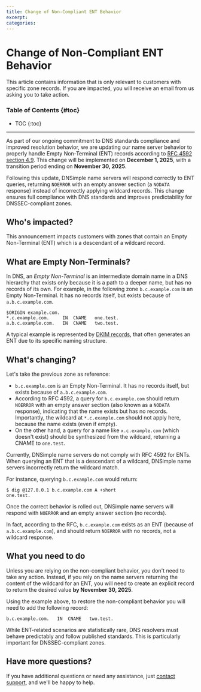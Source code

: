 ```yaml
---
title: Change of Non-Compliant ENT Behavior
excerpt:
categories:
---
```


# Change of Non-Compliant ENT Behavior

<info>
This article contains information that is only relevant to customers with specific zone records. If you are impacted, you will receive an email from us asking you to take action.
</info>

### Table of Contents {#toc}

* TOC
{:toc}

---

As part of our ongoing commitment to DNS standards compliance and improved resolution behavior, we are updating our name server behavior to properly handle Empty Non-Terminal (ENT) records according to [RFC 4592 section 4.9](https://datatracker.ietf.org/doc/html/rfc4592#section-4.9). This change will be implemented on **December 1, 2025**, with a transition period ending on **November 30, 2025**.

Following this update, DNSimple name servers will respond correctly to ENT queries, returning `NOERROR` with an empty answer section (a `NODATA` response) instead of incorrectly applying wildcard records. This change ensures full compliance with DNS standards and improves predictability for DNSSEC-compliant zones.

## Who's impacted?

This announcement impacts customers with zones that contain an Empty Non-Terminal (ENT) which is a descendant of a wildcard record.

## What are Empty Non-Terminals?

In DNS, an *Empty Non-Terminal* is an intermediate domain name in a DNS hierarchy that exists only because it is a path to a deeper name, but has no records of its own. For example, in the following zone `b.c.example.com` is an Empty Non-Terminal. It has no records itself, but exists because of `a.b.c.example.com`.

```
$ORIGIN example.com.
*.c.example.com.     IN  CNAME   one.test.
a.b.c.example.com.   IN  CNAME   two.test.
```

A typical example is represented by [DKIM records](https://support.dnsimple.com/articles/dkim-record/), that often generates an ENT due to its specific naming structure.

## What's changing?

Let's take the previous zone as reference:

- `b.c.example.com` is an Empty Non-Terminal. It has no records itself, but exists because of `a.b.c.example.com`.
- According to RFC 4592, a query for `b.c.example.com` should return `NOERROR` with an empty answer section (also known as a `NODATA` response), indicating that the name exists but has no records. Importantly, the wildcard at `*.c.example.com` should not apply here, because the name exists (even if empty).
- On the other hand, a query for a name like `x.c.example.com` (which doesn't exist) should be synthesized from the wildcard, returning a CNAME to `one.test`.

Currently, DNSimple name servers do not comply with RFC 4592 for ENTs. When querying an ENT that is a descendant of a wildcard, DNSimple name servers incorrectly return the wildcard match.

For instance, querying `b.c.example.com` would return:

```
$ dig @127.0.0.1 b.c.example.com A +short
one.test.
```

Once the correct behavior is rolled out, DNSimple name servers will respond with `NOERROR` and an empty answer section (no records).

In fact, according to the RFC, `b.c.example.com` exists as an ENT (because of `a.b.c.example.com`), and should return `NOERROR` with no records, not a wildcard response.

## What you need to do

Unless you are relying on the non-compliant behavior, you don't need to take any action. Instead, if you rely on the name servers returning the content of the wildcard for an ENT, you will need to create an explicit record to return the desired value **by November 30, 2025**.

Using the example above, to restore the non-compliant behavior you will need to add the following record:

```
b.c.example.com.   IN  CNAME   two.test.
```

While ENT-related scenarios are statistically rare, DNS resolvers must behave predictably and follow published standards. This is particularly important for DNSSEC-compliant zones.

## Have more questions?

If you have additional questions or need any assistance, just [contact support](https://dnsimple.com/feedback), and we'll be happy to help.

